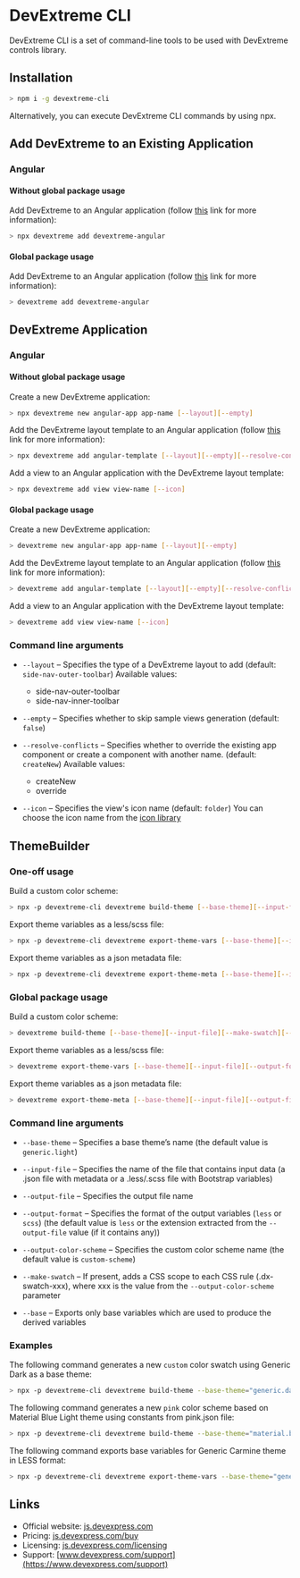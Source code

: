 # DevExtreme CLI

DevExtreme CLI is a set of command-line tools to be used with DevExtreme controls library.

## Installation

```bash
> npm i -g devextreme-cli
```

Alternatively, you can execute DevExtreme CLI commands by using npx.

## Add DevExtreme to an Existing Application

### Angular 

#### Without global package usage

Add DevExtreme to an Angular application (follow [this](https://github.com/DevExpress/devextreme-angular#adding-devexteme-to-an-existing-angular-application) link for more information):
```bash
> npx devextreme add devextreme-angular
```

#### Global package usage

Add DevExtreme to an Angular application (follow [this](https://github.com/DevExpress/devextreme-angular#adding-devexteme-to-an-existing-angular-application) link for more information):
```bash
> devextreme add devextreme-angular
```

## DevExtreme Application

### Angular

#### Without global package usage

Create a new DevExtreme application:
```bash
> npx devextreme new angular-app app-name [--layout][--empty]
```

Add the DevExtreme layout template to an Angular application (follow [this](https://github.com/DevExpress/devextreme-angular#quick-start) link for more information):
```bash
> npx devextreme add angular-template [--layout][--empty][--resolve-conflicts]
```

Add a view to an Angular application with the DevExtreme layout template:
```bash
> npx devextreme add view view-name [--icon]
```

#### Global package usage

Create a new DevExtreme application:
```bash
> devextreme new angular-app app-name [--layout][--empty]
```

Add the DevExtreme layout template to an Angular application (follow [this](https://github.com/DevExpress/devextreme-angular#quick-start) link for more information):
```bash
> devextreme add angular-template [--layout][--empty][--resolve-conflicts]
```

Add a view to an Angular application with the DevExtreme layout template:
```bash
> devextreme add view view-name [--icon]
```

### Command line arguments

* `--layout` – Specifies the type of a DevExtreme layout to add (default: `side-nav-outer-toolbar`)
  Available values:
  * side-nav-outer-toolbar
  * side-nav-inner-toolbar

* `--empty` – Specifies whether to skip sample views generation (default: `false`)

* `--resolve-conflicts` – Specifies whether to override the existing app component or create a component with another name. (default: `createNew`)
  Available values:
  * createNew
  * override

* `--icon` – Specifies the view's icon name (default: `folder`)
  You can choose the icon name from the [icon library](https://js.devexpress.com/Documentation/Guide/Themes/Icon_Library/)


## ThemeBuilder

### One-off usage

Build a custom color scheme:
```bash
> npx -p devextreme-cli devextreme build-theme [--base-theme][--input-file][--make-swatch][--output-file][--output-color-scheme]
```

Export theme variables as a less/scss file:
```bash
> npx -p devextreme-cli devextreme export-theme-vars [--base-theme][--input-file][--output-format][--output-file][--base]
```

Export theme variables as a json metadata file:
```bash
> npx -p devextreme-cli devextreme export-theme-meta [--base-theme][--input-file][--output-file][--base]
```


### Global package usage

Build a custom color scheme:
```bash
> devextreme build-theme [--base-theme][--input-file][--make-swatch][--output-file][--output-color-scheme][--help]
```

Export theme variables as a less/scss file:
```bash
> devextreme export-theme-vars [--base-theme][--input-file][--output-format][--output-file][--base][--help]
```

Export theme variables as a json metadata file:
```bash
> devextreme export-theme-meta [--base-theme][--input-file][--output-file][--base][--help]
```


### Command line arguments

* `--base-theme` – Specifies a base theme’s name (the default value is `generic.light`)

* `--input-file` – Specifies the name of the file that contains input data (a .json file with metadata or a .less/.scss file with Bootstrap variables)

* `--output-file` – Specifies the output file name

* `--output-format` – Specifies the format of the output variables (`less` or `scss`) (the default value is `less` or the extension extracted from the `--output-file` value (if it contains any))

* `--output-color-scheme` – Specifies the custom color scheme name (the default value is `custom-scheme`)

* `--make-swatch` – If present, adds a CSS scope to each CSS rule (.dx-swatch-xxx), where xxx is the value from the `--output-color-scheme` parameter

* `--base` – Exports only base variables which are used to produce the derived variables


### Examples

The following command generates a new `custom` color swatch using Generic Dark as a base theme:
```bash
> npx -p devextreme-cli devextreme build-theme --base-theme="generic.dark" --make-swatch --output-color-scheme="custom"
```

The following command generates a new `pink` color scheme based on Material Blue Light theme using constants from pink.json file:
```bash
> npx -p devextreme-cli devextreme build-theme --base-theme="material.blue.light" --input-file="pink.json" --output-color-scheme="pink"
```

The following command exports base variables for Generic Carmine theme in LESS format:
```bash
> npx -p devextreme-cli devextreme export-theme-vars --base-theme="generic.carmine" --output-format="less" --base
```

## Links

- Official website: [js.devexpress.com](https://js.devexpress.com)
- Pricing: [js.devexpress.com/buy](https://js.devexpress.com/Buy)
- Licensing: [js.devexpress.com/licensing](https://js.devexpress.com/Licensing)
- Support: [www.devexpress.com/support](https://www.devexpress.com/support)
